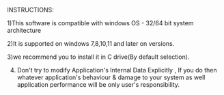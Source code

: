 INSTRUCTIONS:

1)This software is compatible with windows OS - 32/64 bit
system architecture

2)It is supported on windows 7,8,10,11  and  later on versions.

3)we  recommend you to install it in C drive(By default selection). 

4) Don't try to modify Application's Internal Data Explicitly , If you do then whatever application's behaviour &  damage to your system as well application  performance will be only user's responsibility.

 